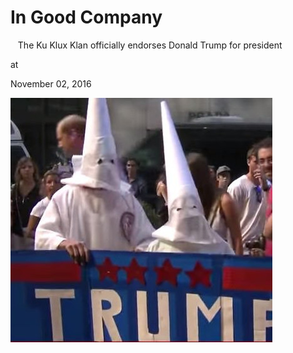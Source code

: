 # In Good Company


   The Ku Klux Klan officially endorses Donald Trump for president











at

November 02, 2016















![](donald-trump-endorsed-by-the-ku-klux-klan.jpg)
